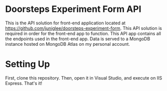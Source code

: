 # Doorsteps Experiment Form API

This is the API solution for front-end application located at https://github.com/juniglee/doorsteps-experiment-form. This API solution is required in order for the front-end app to function. This API app contains all the endpoints used in the front-end app. Data is served to a MongoDB instance hosted on MongoDB Atlas on my personal account.

# Setting Up

First, clone this repository. Then, open it in Visual Studio, and execute on IIS Express. That's it!

